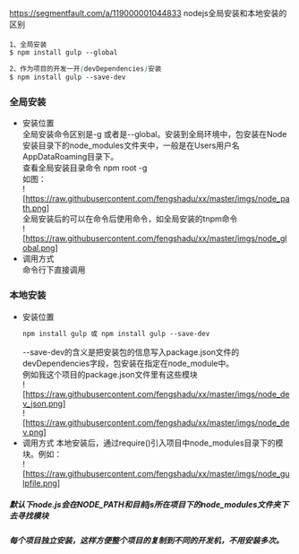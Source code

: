 https://segmentfault.com/a/119000001044833
nodejs全局安装和本地安装的区别
####
```css
1、全局安装
$ npm install gulp --global

2、作为项目的开发一开(devDependencies)安装
$ npm install gulp --save-dev
```
### 全局安装
* 安装位置  
  全局安装命令区别是-g 或者是--global。安装到全局环境中，包安装在Node安装目录下的node_modules文件夹中，一般是在Users用户名AppDataRoaming目录下。  
  查看全局安装目录命令 npm root -g  
  如图：  
  ![https://raw.githubusercontent.com/fengshadu/xx/master/imgs/node_path.png]  
  全局安装后的可以在命令后使用命令，如全局安装的tnpm命令  
  ![https://raw.githubusercontent.com/fengshadu/xx/master/imgs/node_global.png] 
 * 调用方式  
 	命令行下直接调用 
### 本地安装  
* 安装位置  
  ```css
  npm install gulp 或 npm install gulp --save-dev
  ```
  --save-dev的含义是把安装包的信息写入package.json文件的devDependencies字段，包安装在指定在node_module中。  
  例如我这个项目的package.json文件里有这些模块  
  ![https://raw.githubusercontent.com/fengshadu/xx/master/imgs/node_dev_json.png]  
  ![https://raw.githubusercontent.com/fengshadu/xx/master/imgs/node_dev.png]  
* 调用方式
  本地安装后，通过require()引入项目中node_modules目录下的模块。例如：  
  ![https://raw.githubusercontent.com/fengshadu/xx/master/imgs/node_gulpfile.png]  
##### 默认下node.js会在NODE_PATH和目前js所在项目下的node_modules文件夹下去寻找模块  
##### 每个项目独立安装，这样方便整个项目的复制到不同的开发机，不用安装多次。


